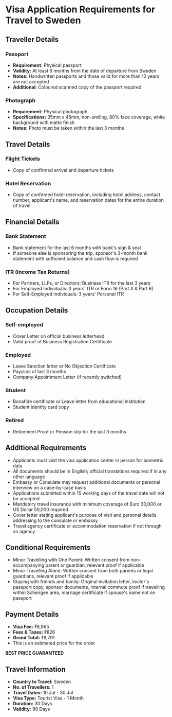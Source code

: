 # Visa Application Requirements for Travel to Sweden

## Traveller Details

### Passport
- **Requirement:** Physical passport
- **Validity:** At least 6 months from the date of departure from Sweden
- **Notes:** Handwritten passports and those valid for more than 10 years are not accepted
- **Additional:** Coloured scanned copy of the passport required

### Photograph
- **Requirement:** Physical photograph
- **Specifications:** 35mm x 45mm, non-smiling, 80% face coverage, white background with matte finish
- **Notes:** Photo must be taken within the last 3 months

## Travel Details

### Flight Tickets
- Copy of confirmed arrival and departure tickets

### Hotel Reservation
- Copy of confirmed hotel reservation, including hotel address, contact number, applicant's name, and reservation dates for the entire duration of travel

## Financial Details

### Bank Statement
- Bank statement for the last 6 months with bank's sign & seal
- If someone else is sponsoring the trip, sponsor's 3-month bank statement with sufficient balance and cash flow is required

### ITR (Income Tax Returns)
- For Partners, LLPs, or Directors: Business ITR for the last 3 years
- For Employed Individuals: 3 years' ITR or Form 16 (Part A & Part B)
- For Self-Employed Individuals: 3 years' Personal ITR

## Occupation Details

### Self-employed
- Cover Letter on official business letterhead
- Valid proof of Business Registration Certificate

### Employed
- Leave Sanction letter or No Objection Certificate
- Payslips of last 3 months
- Company Appointment Letter (if recently switched)

### Student
- Bonafide certificate or Leave letter from educational institution
- Student identity card copy

### Retired
- Retirement Proof or Pension slip for the last 3 months

## Additional Requirements

- Applicants must visit the visa application center in person for biometric data
- All documents should be in English; official translations required if in any other language
- Embassy or Consulate may request additional documents or personal interview on a case-by-case basis
- Applications submitted within 15 working days of the travel date will not be accepted
- Mandatory travel insurance with minimum coverage of Euro 30,000 or US Dollar 50,000 required
- Cover letter stating applicant's purpose of visit and personal details addressing to the consulate or embassy
- Travel agency certificate or accommodation reservation if not through an agency

## Conditional Requirements

- Minor Travelling with One Parent: Written consent from non-accompanying parent or guardian, relevant proof if applicable
- Minor Travelling Alone: Written consent from both parents or legal guardians, relevant proof if applicable
- Staying with friends and family: Original invitation letter, inviter's passport copy, sponsor documents, internal commute proof if travelling within Schengen area, marriage certificate if spouse's name not on passport

## Payment Details

- **Visa Fee:** ₹8,965
- **Fees & Taxes:** ₹826
- **Grand Total:** ₹9,791
- This is an estimated price for the order

**BEST PRICE GUARANTEED**

## Travel Information

- **Country to Travel:** Sweden
- **No. of Travellers:** 1
- **Travel Dates:** 10 Jul - 30 Jul
- **Visa Type:** Tourist Visa - 1 Month
- **Duration:** 30 Days
- **Validity:** 90 Days
